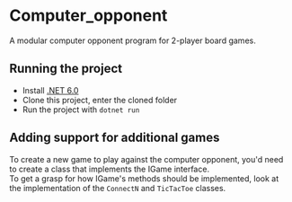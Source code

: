 # Computer_opponent
A modular computer opponent program for 2-player board games.

## Running the project
- Install [.NET 6.0](https://dotnet.microsoft.com/en-us/)
- Clone this project, enter the cloned folder
- Run the project with `dotnet run`

## Adding support for additional games
To create a new game to play against the computer opponent,
you'd need to create a class that implements the IGame interface.<br />
To get a grasp for how IGame's methods should be implemented, 
look at the implementation of the `ConnectN` and `TicTacToe` classes.
